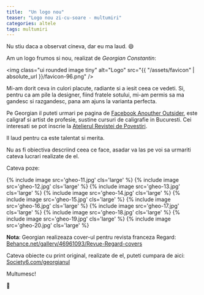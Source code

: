 ```yaml
---
title:  "Un logo nou"
teaser: "Logo nou zi-cu-soare - multumiri"
categories: altele
tags: multumiri
---
```

Nu stiu daca a observat cineva, dar eu ma laud. :smile:

Am un logo frumos si nou, realizat de _Georgian Constantin_:

<img class="ui rounded image tiny" alt="Logo" src="{{ "/assets/favicon" | absolute_url }}/favicon-96.png" />

Mi-am dorit ceva in culori placute, radiante si a iesit ceea ce vedeti. Si, pentru ca am pile la designer, fiind fratele sotului, mi-am permis sa ma gandesc si razgandesc, pana am ajuns la varianta perfecta.

Pe Georgian il puteti urmari pe pagina de [Facebook Anouther Outsider](https://www.facebook.com/AnotherOutsider), este caligraf si artist de profesie, sustine cursuri de caligrafie in Bucuresti. Cei interesati se pot inscrie la [Atelierul Revistei de Povestiri](http://revdepov.ro/ateliere/caligrafie).

Il laud pentru ca este talentat si merita.

Nu as fi obiectiva descriind ceea ce face, asadar va las pe voi sa urmariti cateva lucrari realizate de el.

Cateva poze:

{% include image src='gheo-11.jpg' cls='large' %}
{% include image src='gheo-12.jpg' cls='large' %}
{% include image src='gheo-13.jpg' cls='large' %}
{% include image src='gheo-14.jpg' cls='large' %}
{% include image src='gheo-15.jpg' cls='large' %}
{% include image src='gheo-16.jpg' cls='large' %}
{% include image src='gheo-17.jpg' cls='large' %}
{% include image src='gheo-18.jpg' cls='large' %}
{% include image src='gheo-19.jpg' cls='large' %}
{% include image src='gheo-20.jpg' cls='large' %}

**Nota**:
Georgian realizeaza cover-ul pentru revista franceza Regard: [Behance.net/gallery/46961093/Revue-Regard-covers](https://www.behance.net/gallery/46961093/Revue-Regard-covers)

Cateva obiecte cu print original, realizate de el, puteti cumpara de aici: [Society6.com/georgianul](https://society6.com/georgianul)

Multumesc!

:sunflower:

